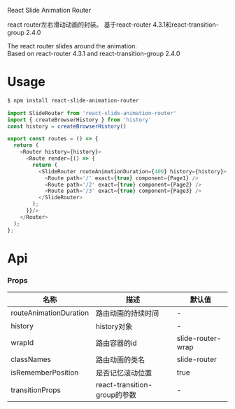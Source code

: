 React Slide Animation Router


react router左右滑动动画的封装。
基于react-router 4.3.1和react-transition-group 2.4.0

The react router slides around the animation.   
Based on react-router 4.3.1 and react-transition-group 2.4.0  
    
# Usage
```bash
$ npm install react-slide-animation-router
```

```javascript
import SlideRouter from 'react-slide-animation-router'
import { createBrowserHistory } from 'history'
const history = createBrowserHistory()

export const routes = () => {
  return (
    <Router history={history}>
      <Route render={() => {
        return (
          <SlideRouter routeAnimationDuration={400} history={history}>
            <Route path='/' exact={true} component={Page1} />
            <Route path='/2' exact={true} component={Page2} />
            <Route path='/3' exact={true} component={Page3} />
          </SlideRouter>
        );
      }}/>
    </Router>
  );
};
```

# Api

### Props
| 名称 | 描述 | 默认值
| --- | --- | ---
| routeAnimationDuration | 路由动画的持续时间 | -
| history | history对象 | -
| wrapId | 路由容器的id | slide-router-wrap
| classNames | 路由动画的类名 | slide-router
| isRememberPosition | 是否记忆滚动位置 | true
| transitionProps | react-transition-group的参数 | -
